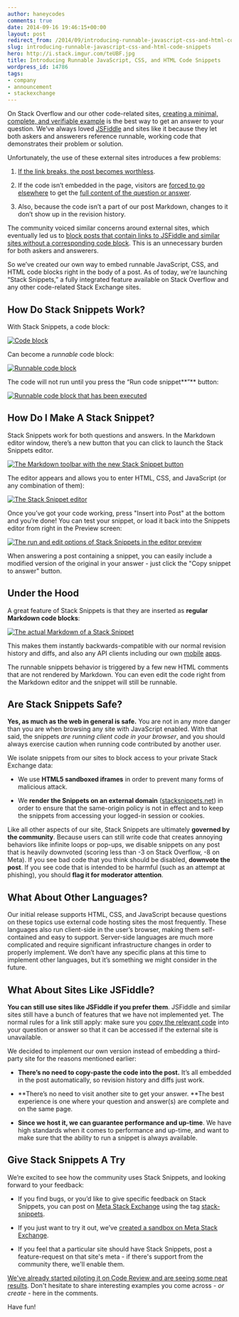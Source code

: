 ```yaml
---
author: haneycodes
comments: true
date: 2014-09-16 19:46:15+00:00
layout: post
redirect_from: /2014/09/introducing-runnable-javascript-css-and-html-code-snippets
slug: introducing-runnable-javascript-css-and-html-code-snippets
hero: http://i.stack.imgur.com/teUBF.jpg
title: Introducing Runnable JavaScript, CSS, and HTML Code Snippets
wordpress_id: 14786
tags:
- company
- announcement
- stackexchange
---
```


On Stack Overflow and our other code-related sites, [creating a minimal, complete, and verifiable example](http://stackoverflow.com/help/mcve) is the best way to get an answer to your question. We’ve always loved [JSFiddle](http://www.jsfiddle.net) and sites like it because they let both askers and answerers reference runnable, working code that demonstrates their problem or solution.

Unfortunately, the use of these external sites introduces a few problems:



	
  1. [If the link breaks, the post becomes worthless](http://meta.stackexchange.com/questions/114942/when-jsfiddle-and-other-related-sites-are-gone-so-is-the-information).

	
  2. If the code isn’t embedded in the page, visitors are [forced to go elsewhere](http://meta.stackexchange.com/questions/8231/are-answers-that-just-contain-links-elsewhere-really-good-answers) to get the [full content of the question or answer](http://meta.stackexchange.com/questions/80978/questions-linking-to-external-web-sites-instead-of-showing-code).

	
  3. Also, because the code isn’t a part of our post Markdown, changes to it don’t show up in the revision history.


The community voiced similar concerns around external sites, which eventually led us to [block posts that contain links to JSFiddle and similar sites without a corresponding code block](http://meta.stackexchange.com/questions/149890/prevent-posts-with-links-to-jsfiddle-and-no-code). This is an unnecessary burden for both askers and answerers.

So we’ve created our own way to embed runnable JavaScript, CSS, and HTML code blocks right in the body of a post. As of today, we're launching “Stack Snippets,” a fully integrated feature available on Stack Overflow and any other code-related Stack Exchange sites.


## How Do Stack Snippets Work?


With Stack Snippets, a code block:


[![Code block](//i.stack.imgur.com/kZPXw.png)](//i.stack.imgur.com/kZPXw.png)


Can become a _runnable_ code block:


[![Runnable code block](//i.stack.imgur.com/YMvu1.png)](//i.stack.imgur.com/YMvu1.png)


The code will not run until you press the “Run code snippet**”** button:


[![Runnable code block that has been executed](//i.stack.imgur.com/b9ukx.png)](//i.stack.imgur.com/b9ukx.png)




## How Do I Make A Stack Snippet?


Stack Snippets work for both questions and answers. In the Markdown editor window, there’s a new button that you can click to launch the Stack Snippets editor.


[![The Markdown toolbar with the new Stack Snippet button](//i.stack.imgur.com/h6BFu.png)](//i.stack.imgur.com/h6BFu.png)


The editor appears and allows you to enter HTML, CSS, and JavaScript (or any combination of them):


[![The Stack Snippet editor](//i.stack.imgur.com/wx8jF.png)](//i.stack.imgur.com/wx8jF.png)


Once you’ve got your code working, press "Insert into Post" at the bottom and you’re done! You can test your snippet, or load it back into the Snippets editor from right in the Preview screen:


[![The run and edit options of Stack Snippets in the editor preview](//i.stack.imgur.com/KO2TC.png)](//i.stack.imgur.com/KO2TC.png)


When answering a post containing a snippet, you can easily include a modified version of the original in your answer - just click the "Copy snippet to answer" button.


## Under the Hood


A great feature of Stack Snippets is that they are inserted as **regular Markdown code blocks**:


[![The actual Markdown of a Stack Snippet](//i.stack.imgur.com/zXjtQ.png)](//i.stack.imgur.com/zXjtQ.png)


This makes them instantly backwards-compatible with our normal revision history and diffs, and also any API clients including our own [mobile](http://blog.stackoverflow.com/2014/05/stack-exchange-for-iphone-is-here) [apps](http://blog.stackoverflow.com/2014/01/stack-exchange-for-android-is-here).

The runnable snippets behavior is triggered by a few new HTML comments that are not rendered by Markdown. You can even edit the code right from the Markdown editor and the snippet will still be runnable.


## Are Stack Snippets Safe?


**Yes, as much as the web in general is safe.** You are not in any more danger than you are when browsing any site with JavaScript enabled. With that said, the snippets _are running client code in your browser_, and you should always exercise caution when running code contributed by another user.

We isolate snippets from our sites to block access to your private Stack Exchange data:



	
  * We use **HTML5 sandboxed iframes** in order to prevent many forms of malicious attack.

	
  * We **render the Snippets on an external domain** ([stacksnippets.net](http://stacksnippets.net)) in order to ensure that the same-origin policy is not in effect and to keep the snippets from accessing your logged-in session or cookies.


Like all other aspects of our site, Stack Snippets are ultimately **governed by the community**. Because users can still write code that creates annoying behaviors like infinite loops or pop-ups, we disable snippets on any post that is heavily downvoted (scoring less than -3 on Stack Overflow, -8 on Meta). If you see bad code that you think should be disabled, **downvote the post**. If you see code that is intended to be harmful (such as an attempt at phishing), you should **flag it for moderator attention**.


## What About Other Languages?


Our initial release supports HTML, CSS, and JavaScript because questions on these topics use external code hosting sites the most frequently. These languages also run client-side in the user’s browser, making them self-contained and easy to support. Server-side languages are much more complicated and require significant infrastructure changes in order to properly implement. We don’t have any specific plans at this time to implement other languages, but it’s something we might consider in the future.


## What About Sites Like JSFiddle?


**You can still use sites like JSFiddle if you prefer them**. JSFiddle and similar sites still have a bunch of features that we have not implemented yet. The normal rules for a link still apply: make sure you [copy the relevant code](http://meta.stackexchange.com/questions/84342/answer-that-only-contains-a-link-to-jsfiddle) into your question or answer so that it can be accessed if the external site is unavailable.

We decided to implement our own version instead of embedding a third-party site for the reasons mentioned earlier:



	
  * **There’s no need to copy-paste the code into the post.** It’s all embedded in the post automatically, so revision history and diffs just work.

	
  * **There’s no need to visit another site to get your answer. **The best experience is one where your question and answer(s) are complete and on the same page.

	
  * **Since we host it, we can guarantee performance and up-time**. We have high standards when it comes to performance and up-time, and want to make sure that the ability to run a snippet is always available.




## Give Stack Snippets A Try


We’re excited to see how the community uses Stack Snippets, and looking forward to your feedback:



	
  * If you find bugs, or you’d like to give specific feedback on Stack Snippets, you can post on [Meta Stack Exchange](http://meta.stackexchange.com/questions/ask?tags=stack-snippets) using the tag [stack-snippets](http://meta.stackexchange.com/questions/tagged/stack-snippets).

	
  * If you just want to try it out, we’ve [created a sandbox on Meta Stack Exchange](http://meta.stackexchange.com/questions/239456/stack-snippets-sandbox-try-it-out-here).

	
  * If you feel that a particular site should have Stack Snippets, post a feature-request on that site's meta - if there's support from the community there, we'll enable them.


[We've already started piloting it on Code Review and are seeing some neat results](http://codereview.stackexchange.com/questions/62577/bouncing-stacking-boxes). Don't hesitate to share interesting examples you come across - _or create_ - here in the comments.

Have fun!
